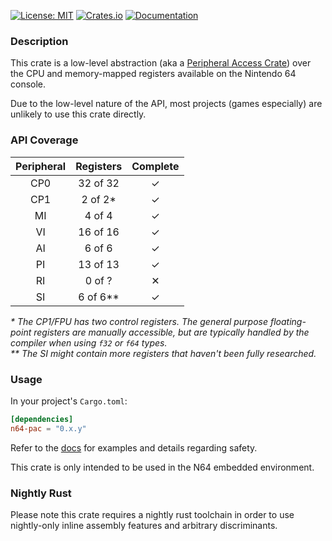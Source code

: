 [![License: MIT](https://img.shields.io/badge/License-MIT-blue?style=flat-square)](LICENSE)
[![Crates.io](https://img.shields.io/crates/v/n64-pac?style=flat-square)](https://crates.io/crates/n64-pac)
[![Documentation](https://img.shields.io/docsrs/n64-pac?style=flat-square)](https://docs.rs/n64-pac)

### Description
This crate is a low-level abstraction (aka a [Peripheral Access Crate](https://rust-embedded.github.io/book/start/registers.html))
over the CPU and memory-mapped registers available on the Nintendo 64 console.

Due to the low-level nature of the API, most projects (games especially) are unlikely to use this crate directly.

### API Coverage
| Peripheral | Registers | Complete |
|:----------:|:---------:|:--------:|
|    CP0     | 32 of 32  | &#10003; |
|    CP1     |  2 of 2*  | &#10003; |
|     MI     |  4 of 4   | &#10003; |
|     VI     | 16 of 16  | &#10003; |
|     AI     |  6 of 6   | &#10003; |
|     PI     | 13 of 13  | &#10003; |
|     RI     |  0 of ?   | &#10005; |
|     SI     | 6 of 6**  | &#10003; |

_* The CP1/FPU has two control registers. The general purpose floating-point registers are manually accessible, but are
typically handled by the compiler when using `f32` or `f64` types._<br>
_** The SI might contain more registers that haven't been fully researched._

### Usage
In your project's `Cargo.toml`:
```Toml
[dependencies]
n64-pac = "0.x.y"
```

Refer to the [docs](https://docs.rs/n64-pac) for examples and details regarding safety.

This crate is only intended to be used in the N64 embedded environment. 

### Nightly Rust
Please note this crate requires a nightly rust toolchain in order to use nightly-only inline assembly features and
arbitrary discriminants.